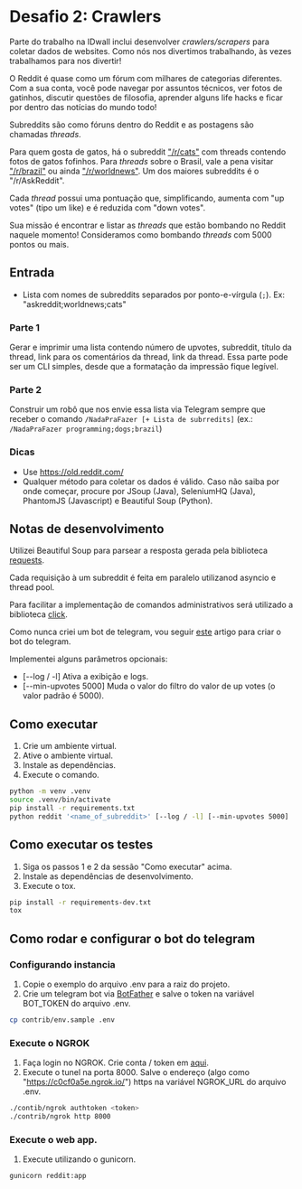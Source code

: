 # Desafio 2: Crawlers

Parte do trabalho na IDwall inclui desenvolver *crawlers/scrapers* para coletar dados de websites.
Como nós nos divertimos trabalhando, às vezes trabalhamos para nos divertir!

O Reddit é quase como um fórum com milhares de categorias diferentes. Com a sua conta, você pode navegar por assuntos técnicos, ver fotos de gatinhos, discutir questões de filosofia, aprender alguns life hacks e ficar por dentro das notícias do mundo todo!

Subreddits são como fóruns dentro do Reddit e as postagens são chamadas *threads*.

Para quem gosta de gatos, há o subreddit ["/r/cats"](https://www.reddit.com/r/cats) com threads contendo fotos de gatos fofinhos.
Para *threads* sobre o Brasil, vale a pena visitar ["/r/brazil"](https://www.reddit.com/r/brazil) ou ainda ["/r/worldnews"](https://www.reddit.com/r/worldnews/).
Um dos maiores subreddits é o "/r/AskReddit".

Cada *thread* possui uma pontuação que, simplificando, aumenta com "up votes" (tipo um like) e é reduzida com "down votes".

Sua missão é encontrar e listar as *threads* que estão bombando no Reddit naquele momento!
Consideramos como bombando *threads* com 5000 pontos ou mais.

## Entrada
- Lista com nomes de subreddits separados por ponto-e-vírgula (`;`). Ex: "askreddit;worldnews;cats"

### Parte 1
Gerar e imprimir uma lista contendo número de upvotes, subreddit, título da thread, link para os comentários da thread, link da thread.
Essa parte pode ser um CLI simples, desde que a formatação da impressão fique legível.

### Parte 2
Construir um robô que nos envie essa lista via Telegram sempre que receber o comando `/NadaPraFazer [+ Lista de subrredits]` (ex.: `/NadaPraFazer programming;dogs;brazil`)

### Dicas
 - Use https://old.reddit.com/
 - Qualquer método para coletar os dados é válido. Caso não saiba por onde começar, procure por JSoup (Java), SeleniumHQ (Java), PhantomJS (Javascript) e Beautiful Soup (Python).
 
 ## Notas de desenvolvimento
Utilizei Beautiful Soup para parsear a resposta gerada pela biblioteca [requests](http://docs.python-requests.org/en/master/).

Cada requisição à um subreddit é feita em paralelo utilizanod asyncio e thread pool.

Para facilitar a implementação de comandos administrativos será utilizado a biblioteca [click](https://click.palletsprojects.com/en/7.x/).

Como nunca criei um bot de telegram, vou seguir [este](https://medium.freecodecamp.org/how-to-build-a-server-less-telegram-bot-227f842f4706) artigo para criar o bot do telegram. 

Implementei alguns parâmetros opcionais:
- [--log / -l] Ativa a exibição e logs.
- [--min-upvotes 5000] Muda o valor do filtro do valor de up votes (o valor padrão é 5000). 

## Como executar
1. Crie um ambiente virtual.
2. Ative o ambiente virtual.
3. Instale as dependências.
4. Execute o comando.
```bash
python -m venv .venv
source .venv/bin/activate
pip install -r requirements.txt
python reddit '<name_of_subreddit>' [--log / -l] [--min-upvotes 5000]
```

## Como executar os testes
1. Siga os passos 1 e 2 da sessão "Como executar" acima.
2. Instale as dependências de desenvolvimento.
3. Execute o tox.
```bash
pip install -r requirements-dev.txt
tox
```


## Como rodar e configurar o bot do telegram

### Configurando instancia
1. Copie o exemplo do arquivo .env para a raiz do projeto.
2. Crie um telegram bot via [BotFather](https://telegram.me/botfather) e salve o token na variável BOT_TOKEN do arquivo .env.
```bash
cp contrib/env.sample .env
``` 

### Execute o NGROK
1. Faça login no NGROK. Crie conta / token em [aqui](https://dashboard.ngrok.com/get-started).
2. Execute o tunel na porta 8000. Salve o endereço (algo como "https://c0cf0a5e.ngrok.io/") https na variável NGROK_URL do arquivo .env.
```bash
./contib/ngrok authtoken <token>
./contrib/ngrok http 8000
```

### Execute o web app.
1. Execute utilizando o gunicorn.
```bash
gunicorn reddit:app
```



